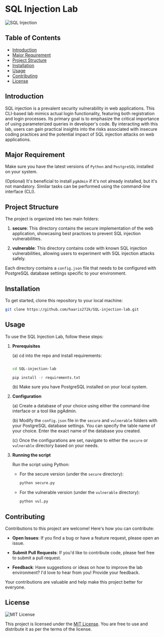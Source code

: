 # SQL Injection Lab

![SQL Injection](https://img.shields.io/badge/SQL-Injection-red.svg)

## Table of Contents
- [Introduction](#introduction)
- [Major Requirement](#major-requirement)
- [Project Structure](#project-structure)
- [Installation](#installation)
- [Usage](#usage)
- [Contributing](#contributing)
- [License](#license)

## Introduction

SQL injection is a prevalent security vulnerability in web applications. This CLI-based lab mimics actual login functionality, featuring both registration and login processes. Its primary goal is to emphasize the critical importance of using parameterized queries in developer's code. By interacting with this lab, users can gain practical insights into the risks associated with insecure coding practices and the potential impact of SQL injection attacks on web applications.

## Major Requirement

Make sure you have the latest versions of `Python` and `PostgreSQL` installed on your system.

(Optional) It's beneficial to install `pgAdmin` if it's not already installed, but it's not mandatory. Similar tasks can be performed using the command-line interface (CLI).

## Project Structure

The project is organized into two main folders:

1. **secure**: This directory contains the secure implementation of the web application, showcasing best practices to prevent SQL injection vulnerabilities.

2. **vulnerable**: This directory contains code with known SQL injection vulnerabilities, allowing users to experiment with SQL injection attacks safely.

Each directory contains a `config.json` file that needs to be configured with PostgreSQL database settings specific to your environment.

## Installation

To get started, clone this repository to your local machine:

```bash
git clone https://github.com/haaris272k/SQL-injection-lab.git
   ```

## Usage

To use the SQL Injection Lab, follow these steps:

1. **Prerequisites**

   (a) cd into the repo and install requirements:

     ```bash
     
     cd SQL-injection-lab
     
     pip install -r requirements.txt
     
     ```
   (b) Make sure you have PostgreSQL installed on your local system.

2. **Configuration**

   (a) Create a database of your choice using either the command-line interface or a tool like pgAdmin.

   (b) Modify the `config.json` file in the `secure` and `vulnerable` folders with your PostgreSQL database settings. You can specify the table name of your choice.
       Enter the exact name of the database you created.

   (c) Once the configurations are set, navigate to either the `secure` or `vulnerable` directory based on your needs.

4. **Running the script**

   Run the script using Python:

   - For the secure version (under the `secure` directory):

     ```bash
     python secure.py
     ```

   - For the vulnerable version (under the `vulnerable` directory):

     ```bash
     python vul.py
     ```

## Contributing

  Contributions to this project are welcome! Here's how you can contribute:

  - **Open Issues**: If you find a bug or have a feature request, please open an issue.
  
  - **Submit Pull Requests**: If you'd like to contribute code, please feel free to submit a pull request.
  
  - **Feedback**: Have suggestions or ideas on how to improve the lab environment? I'd love to hear from you! Provide your feedback.

  Your contributions are valuable and help make this project better for everyone.

## License

  ![MIT License](https://img.shields.io/badge/License-MIT-blue.svg)
  
  This project is licensed under the [MIT License](LICENSE). You are free to use and distribute it as per the terms of the license.
